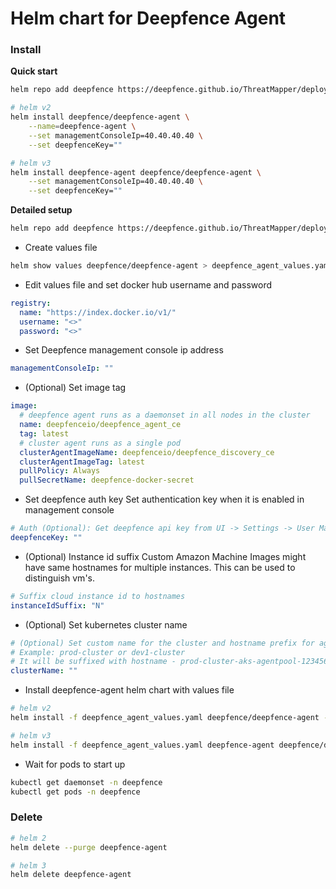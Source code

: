 # Helm chart for Deepfence Agent

### Install

**Quick start**

```bash
helm repo add deepfence https://deepfence.github.io/ThreatMapper/deployment-scripts/helm-charts
```

```bash
# helm v2
helm install deepfence/deepfence-agent \
    --name=deepfence-agent \
    --set managementConsoleIp=40.40.40.40 \
    --set deepfenceKey=""

# helm v3
helm install deepfence-agent deepfence/deepfence-agent \
    --set managementConsoleIp=40.40.40.40 \
    --set deepfenceKey=""
```

**Detailed setup**

```bash
helm repo add deepfence https://deepfence.github.io/ThreatMapper/deployment-scripts/helm-charts
```

- Create values file
```bash
helm show values deepfence/deepfence-agent > deepfence_agent_values.yaml
```
- Edit values file and set docker hub username and password
```yaml
registry:
  name: "https://index.docker.io/v1/"
  username: "<>"
  password: "<>"
```
- Set Deepfence management console ip address
```yaml
managementConsoleIp: ""
```
- (Optional) Set image tag
```yaml
image:
  # deepfence agent runs as a daemonset in all nodes in the cluster
  name: deepfenceio/deepfence_agent_ce
  tag: latest
  # cluster agent runs as a single pod
  clusterAgentImageName: deepfenceio/deepfence_discovery_ce
  clusterAgentImageTag: latest
  pullPolicy: Always
  pullSecretName: deepfence-docker-secret
```
- Set deepfence auth key
Set authentication key when it is enabled in management console
```yaml
# Auth (Optional): Get deepfence api key from UI -> Settings -> User Management
deepfenceKey: ""
```
- (Optional) Instance id suffix
Custom Amazon Machine Images might have same hostnames for multiple instances. This can be used to distinguish vm's. 
```yaml
# Suffix cloud instance id to hostnames
instanceIdSuffix: "N"
```
- (Optional) Set kubernetes cluster name
```yaml
# (Optional) Set custom name for the cluster and hostname prefix for agent vm's to easily identify in Deepfence UI.
# Example: prod-cluster or dev1-cluster
# It will be suffixed with hostname - prod-cluster-aks-agentpool-123456-vmss000001
clusterName: ""
```
- Install deepfence-agent helm chart with values file
```bash
# helm v2
helm install -f deepfence_agent_values.yaml deepfence/deepfence-agent --name=deepfence-agent

# helm v3
helm install -f deepfence_agent_values.yaml deepfence-agent deepfence/deepfence-agent
```
- Wait for pods to start up
```bash
kubectl get daemonset -n deepfence
kubectl get pods -n deepfence
```

### Delete

```bash
# helm 2
helm delete --purge deepfence-agent

# helm 3
helm delete deepfence-agent
```